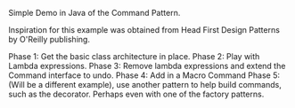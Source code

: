 Simple Demo in Java of the Command Pattern.

Inspiration for this example was obtained from Head First Design Patterns by O'Reilly publishing.

Phase 1: Get the basic class architecture in place.
Phase 2: Play with Lambda expressions.
Phase 3: Remove lambda expressions and extend the Command interface to undo.
Phase 4: Add in a Macro Command
Phase 5: (Will be a different example), use another pattern to help build commands, such
	as the decorator. Perhaps even with one of the factory patterns.